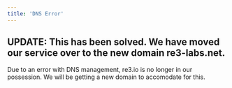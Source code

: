 ```yaml
---
title: 'DNS Error'
---
```


**UPDATE:** This has been solved. We have moved our service over to the new domain re3-labs.net.
------------------------------------

Due to an error with DNS management, re3.io is no longer in our possession.
We will be getting a new domain to accomodate for this.
